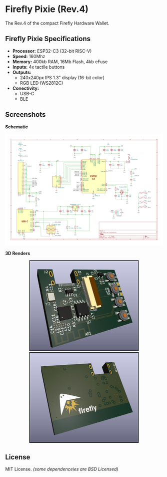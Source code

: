 Firefly Pixie (Rev.4)
=====================

The Rev.4 of the compact Firefly Hardware Wallet.

Firefly Pixie Specifications
----------------------------

- **Processor:** ESP32-C3 (32-bit RISC-V)
- **Speed:** 160Mhz
- **Memory:** 400kb RAM, 16Mb Flash, 4kb eFuse
- **Inputs:** 4x tactile buttons
- **Outputs:**
  - 240x240px IPS 1.3" display (16-bit color)
  - RGB LED (WS2812C)
- **Conectivity:**
  - USB-C
  - BLE


Screenshots
-----------

**Schematic**

<p align="center">
  <img src="./output/pixie-rev-4.svg" width="700" title="Schematic of Firefly Pixie">
</p>

**3D Renders**

<p align="center">
  <img src="./output/pixie-rev-4-front.jpg" width="350" title="Front of Firefly Pixie">
  <img src="./output/pixie-rev-4-back.jpg" width="350" alt="Back of Firefly Pixie">
</p>

License
-------

MIT License. *(some dependenceies are BSD Licensed)*
